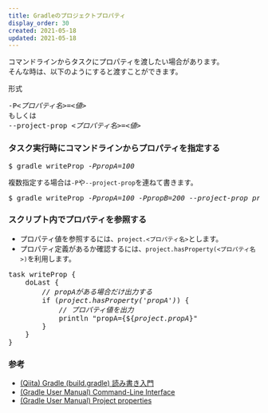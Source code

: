 ```yaml
---
title: Gradleのプロジェクトプロパティ
display_order: 30
created: 2021-05-18
updated: 2021-05-18
---
```

コマンドラインからタスクにプロパティを渡したい場合があります。  
そんな時は、以下のようにすると渡すことができます。

<div class="code-box-syntax">
<div class="title">形式</div>
<pre>
-P<em>&lt;プロパティ名&gt;</em>=<em class="blue">&lt;値&gt;</em>
もしくは
--project-prop <em>&lt;プロパティ名&gt;</em>=<em class="blue">&lt;値&gt;</em>
</pre>
</div>

### タスク実行時にコマンドラインからプロパティを指定する
<div class="code-box-output no-title">
<pre>
$ gradle writeProp <em>-PpropA=100</em>
</pre>
</div>

複数指定する場合は`-P`や`--project-prop`を連ねて書きます。
<div class="code-box-output no-title">
<pre>
$ gradle writeProp <em>-PpropA=100</em> <em>-PpropB=200</em> <em>--project-prop propC=300</em>
</pre>
</div>

### スクリプト内でプロパティを参照する
- プロパティ値を参照するには、`project.<プロパティ名>`とします。
- プロパティ定義があるか確認するには、`project.hasProperty(<プロパティ名>)`を利用します。
<div class="code-box no-title">
<pre>
task writeProp {
    doLast {
        <em class="comment">// propAがある場合だけ出力する</em>
        if (<em>project.hasProperty('propA')</em>) {
            <em class="comment">// プロパティ値を出力</em>
            println "propA={${<em>project.propA</em>}"
        }
    }
}
</pre>
</div>

### 参考
- [(Qiita) Gradle (build.gradle) 読み書き入門](https://qiita.com/hatimiti/items/a127311d739c9d3e0045)
- [(Gradle User Manual) Command-Line Interface](https://docs.gradle.org/current/userguide/command_line_interface.html)
- [(Gradle User Manual) Project properties](https://docs.gradle.org/current/userguide/build_environment.html#sec:project_properties)
